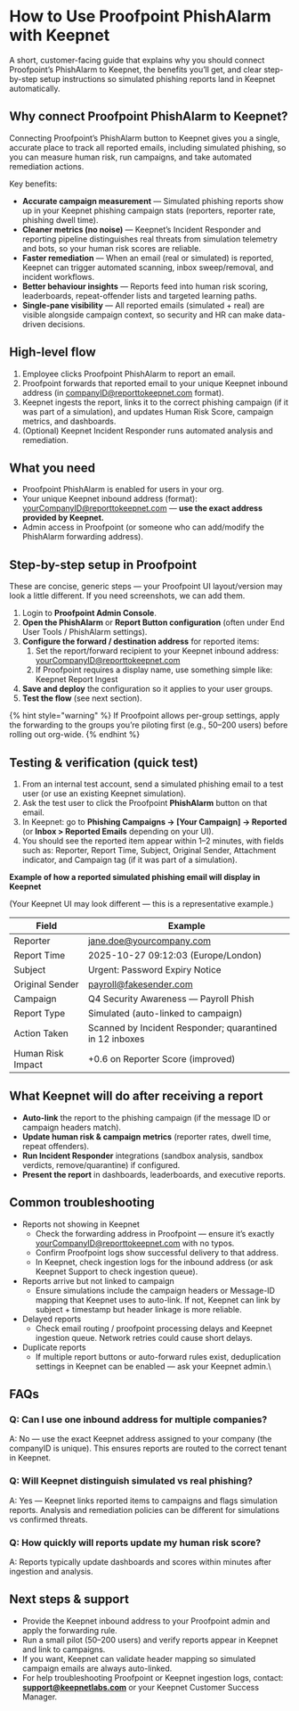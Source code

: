 # How to Use Proofpoint PhishAlarm with Keepnet

A short, customer-facing guide that explains why you should connect Proofpoint’s PhishAlarm to Keepnet, the benefits you’ll get, and clear step-by-step setup instructions so simulated phishing reports land in Keepnet automatically.

## Why connect Proofpoint PhishAlarm to Keepnet?

Connecting Proofpoint’s PhishAlarm button to Keepnet gives you a single, accurate place to track all reported emails, including simulated phishing, so you can measure human risk, run campaigns, and take automated remediation actions.

Key benefits:

* **Accurate campaign measurement** — Simulated phishing reports show up in your Keepnet phishing campaign stats (reporters, reporter rate, phishing dwell time).
* **Cleaner metrics (no noise)** — Keepnet’s Incident Responder and reporting pipeline distinguishes real threats from simulation telemetry and bots, so your human risk scores are reliable.
* **Faster remediation** — When an email (real or simulated) is reported, Keepnet can trigger automated scanning, inbox sweep/removal, and incident workflows.
* **Better behaviour insights** — Reports feed into human risk scoring, leaderboards, repeat-offender lists and targeted learning paths.
* **Single-pane visibility** — All reported emails (simulated + real) are visible alongside campaign context, so security and HR can make data-driven decisions.

## High-level flow

1. Employee clicks Proofpoint PhishAlarm to report an email.
2. Proofpoint forwards that reported email to your unique Keepnet inbound address (in [companyID@reporttokeepnet.com](mailto:companyID@reporttokeepnet.com) format).
3. Keepnet ingests the report, links it to the correct phishing campaign (if it was part of a simulation), and updates Human Risk Score, campaign metrics, and dashboards.
4. (Optional) Keepnet Incident Responder runs automated analysis and remediation.

## What you need

* Proofpoint PhishAlarm is enabled for users in your org.
* Your unique Keepnet inbound address (format): yourCompanyID@reporttokeepnet.com — **use the exact address provided by Keepnet.**
* Admin access in Proofpoint (or someone who can add/modify the PhishAlarm forwarding address).

## Step-by-step setup in Proofpoint

These are concise, generic steps — your Proofpoint UI layout/version may look a little different. If you need screenshots, we can add them.

1. Login to **Proofpoint Admin Console**.
2. **Open the PhishAlarm** or **Report Button configuration** (often under End User Tools / PhishAlarm settings).
3. **Configure the forward / destination address** for reported items:
   1. Set the report/forward recipient to your Keepnet inbound address: yourCompanyID@reporttokeepnet.com
   2. If Proofpoint requires a display name, use something simple like: Keepnet Report Ingest
4. **Save and deploy** the configuration so it applies to your user groups.
5. **Test the flow** (see next section).

{% hint style="warning" %}
If Proofpoint allows per-group settings, apply the forwarding to the groups you’re piloting first (e.g., 50–200 users) before rolling out org-wide.
{% endhint %}

## Testing & verification (quick test)

1. From an internal test account, send a simulated phishing email to a test user (or use an existing Keepnet simulation).
2. Ask the test user to click the Proofpoint **PhishAlarm** button on that email.
3. In Keepnet: go to **Phishing Campaigns → \[Your Campaign] → Reported** (or **Inbox > Reported Emails** depending on your UI).
4. You should see the reported item appear within 1–2 minutes, with fields such as: Reporter, Report Time, Subject, Original Sender, Attachment indicator, and Campaign tag (if it was part of a simulation).

**Example of how a reported simulated phishing email will display in Keepnet**

(Your Keepnet UI may look different — this is a representative example.)

| Field             | Example                                                  |
| ----------------- | -------------------------------------------------------- |
| Reporter          | jane.doe@yourcompany.com                                 |
| Report Time       | 2025-10-27 09:12:03 (Europe/London)                      |
| Subject           | Urgent: Password Expiry Notice                           |
| Original Sender   | payroll@fakesender.com                                   |
| Campaign          | Q4 Security Awareness — Payroll Phish                    |
| Report Type       | Simulated (auto-linked to campaign)                      |
| Action Taken      | Scanned by Incident Responder; quarantined in 12 inboxes |
| Human Risk Impact | +0.6 on Reporter Score (improved)                        |

## What Keepnet will do after receiving a report

* **Auto-link** the report to the phishing campaign (if the message ID or campaign headers match).
* **Update human risk & campaign** **metrics** (reporter rates, dwell time, repeat offenders).
* **Run Incident Responder** integrations (sandbox analysis, sandbox verdicts, remove/quarantine) if configured.
* **Present the report** in dashboards, leaderboards, and executive reports.

## Common troubleshooting

* Reports not showing in Keepnet
  * Check the forwarding address in Proofpoint — ensure it’s exactly yourCompanyID@reporttokeepnet.com with no typos.
  * Confirm Proofpoint logs show successful delivery to that address.
  * In Keepnet, check ingestion logs for the inbound address (or ask Keepnet Support to check ingestion queue).
* Reports arrive but not linked to campaign
  * Ensure simulations include the campaign headers or Message-ID mapping that Keepnet uses to auto-link. If not, Keepnet can link by subject + timestamp but header linkage is more reliable.
* Delayed reports
  * Check email routing / proofpoint processing delays and Keepnet ingestion queue. Network retries could cause short delays.
* Duplicate reports
  * If multiple report buttons or auto-forward rules exist, deduplication settings in Keepnet can be enabled — ask your Keepnet admin.\


## FAQs

### Q: Can I use one inbound address for multiple companies?

A: No — use the exact Keepnet address assigned to your company (the companyID is unique). This ensures reports are routed to the correct tenant in Keepnet.

### Q: Will Keepnet distinguish simulated vs real phishing?

A: Yes — Keepnet links reported items to campaigns and flags simulation reports. Analysis and remediation policies can be different for simulations vs confirmed threats.

### Q: How quickly will reports update my human risk score?

A: Reports typically update dashboards and scores within minutes after ingestion and analysis.

## Next steps & support

* Provide the Keepnet inbound address to your Proofpoint admin and apply the forwarding rule.
* Run a small pilot (50–200 users) and verify reports appear in Keepnet and link to campaigns.
* If you want, Keepnet can validate header mapping so simulated campaign emails are always auto-linked.
* For help troubleshooting Proofpoint or Keepnet ingestion logs, contact: **support@keepnetlabs.com** or your Keepnet Customer Success Manager.
